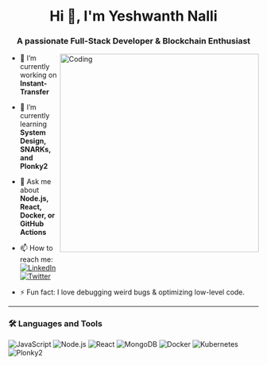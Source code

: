 <h1 align="center">Hi 👋, I'm Yeshwanth Nalli</h1>
<h3 align="center">A passionate Full-Stack Developer & Blockchain Enthusiast</h3>

<img align="right" alt="Coding" width="400" src="https://cdn.dribbble.com/users/1162077/screenshots/3848914/media/7ed7d5ca074b48b328150e5a231e8f3b.gif" />

- 🔭 I’m currently working on **Instant-Transfer**

- 🌱 I’m currently learning **System Design, SNARKs, and Plonky2**

- 💬 Ask me about **Node.js, React, Docker, or GitHub Actions**

- 📫 How to reach me:  
  [![LinkedIn](https://img.shields.io/badge/LinkedIn-0077B5?style=flat&logo=linkedin&logoColor=white)](https://www.linkedin.com/in/nalli-yeshwanth-7885a3317)  
  [![Twitter](https://img.shields.io/badge/Twitter-1DA1F2?style=flat&logo=twitter&logoColor=white)](https://x.com/Naughtyyarn)

- ⚡ Fun fact: I love debugging weird bugs & optimizing low-level code.

---

### 🛠️ Languages and Tools
![JavaScript](https://img.shields.io/badge/-JavaScript-black?style=flat-square&logo=javascript)
![Node.js](https://img.shields.io/badge/-Node.js-green?style=flat-square&logo=node.js)
![React](https://img.shields.io/badge/-React-blue?style=flat-square&logo=react)
![MongoDB](https://img.shields.io/badge/-MongoDB-black?style=flat-square&logo=mongodb)
![Docker](https://img.shields.io/badge/-Docker-blue?style=flat-square&logo=docker)
![Kubernetes](https://img.shields.io/badge/-K8s-blue?style=flat-square&logo=kubernetes)
![Plonky2](https://img.shields.io/badge/-Plonky2-purple?style=flat-square)
